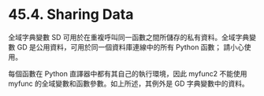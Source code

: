 # 45.4. Sharing Data

全域字典變數 SD 可用於在重複呼叫同一函數之間所儲存的私有資料。全域字典變數 GD 是公用資料，可用於同一個資料庫連線中的所有 Python 函數； 請小心使用。

每個函數在 Python 直譯器中都有其自己的執行環境，因此 myfunc2 不能使用 myfunc 的全域變數和函數參數。如上所述，其例外是 GD 字典變數中的資料。
